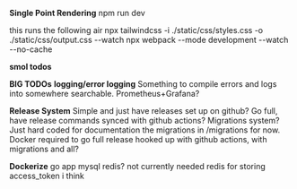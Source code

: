 **Single Point Rendering**
npm run dev

this runs the following
air
npx tailwindcss -i ./static/css/styles.css -o ./static/css/output.css --watch
npx webpack --mode development --watch --no-cache

**smol todos**

**BIG TODOs**
**logging/error logging**
Something to compile errors and logs into somewhere searchable. Prometheus+Grafana?

**Release System**
Simple and just have releases set up on github?
Go full, have release commands synced with github actions?
Migrations system? Just hard coded for documentation the migrations in /migrations for now.
Docker required to go full release hooked up with github actions, with migrations and all?

**Dockerize**
go app
mysql
redis? not currently needed
redis for storing access_token i think
